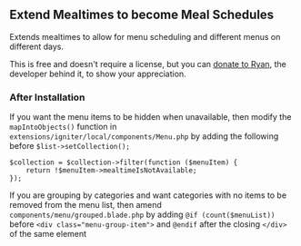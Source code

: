 ## Extend Mealtimes to become Meal Schedules

Extends mealtimes to allow for menu scheduling and different menus on different days.

This is free and doesn't require a license, but you can [donate to Ryan](https://github.com/sponsors/ryanmitchell), the developer behind it, to show your appreciation.

### After Installation
If you want the menu items to be hidden when unavailable, then modify the `mapIntoObjects()` function in `extensions/igniter/local/components/Menu.php` by adding the following before `$list->setCollection();`

 
```
$collection = $collection->filter(function ($menuItem) {
	return !$menuItem->mealtimeIsNotAvailable;
});
```

If you are grouping by categories and want categories with no items to be removed from the menu list, then amend `components/menu/grouped.blade.php` by adding  `@if (count($menuList)) `before `<div class="menu-group-item">` and `@endif` after the closing `</div>` of the same element